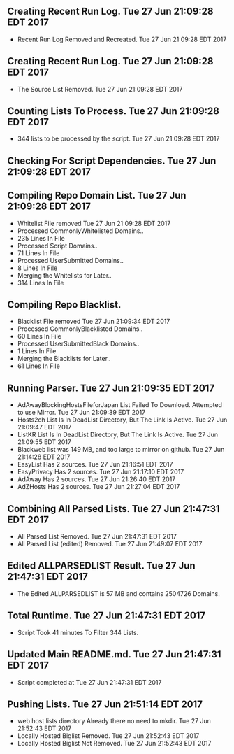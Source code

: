 ## Creating Recent Run Log. Tue 27 Jun 21:09:28 EDT 2017
* Recent Run Log Removed and Recreated. Tue 27 Jun 21:09:28 EDT 2017
## Creating Recent Run Log. Tue 27 Jun 21:09:28 EDT 2017

* The Source List Removed. Tue 27 Jun 21:09:28 EDT 2017
## Counting Lists To Process. Tue 27 Jun 21:09:28 EDT 2017
* 	344 lists to be processed by the script. Tue 27 Jun 21:09:28 EDT 2017

## Checking For Script Dependencies. Tue 27 Jun 21:09:28 EDT 2017

## Compiling Repo Domain List. Tue 27 Jun 21:09:28 EDT 2017
* Whitelist File removed Tue 27 Jun 21:09:28 EDT 2017
* Processed CommonlyWhitelisted Domains..
* 	235 Lines In File
* Processed Script Domains..
* 	71 Lines In File
* Processed UserSubmitted Domains..
* 	8 Lines In File
* Merging the Whitelists for Later..
* 	314 Lines In File
## Compiling Repo Blacklist.
* Blacklist File removed Tue 27 Jun 21:09:34 EDT 2017
* Processed CommonlyBlacklisted Domains..
* 	60 Lines In File
* Processed UserSubmittedBlack Domains..
* 	1 Lines In File
* Merging the Blacklists for Later..
* 	61 Lines In File

## Running Parser. Tue 27 Jun 21:09:35 EDT 2017
* AdAwayBlockingHostsFileforJapan List Failed To Download. Attempted to use Mirror. Tue 27 Jun 21:09:39 EDT 2017
* Hosts2ch List Is In DeadList Directory, But The Link Is Active. Tue 27 Jun 21:09:47 EDT 2017
* ListKR List Is In DeadList Directory, But The Link Is Active. Tue 27 Jun 21:09:55 EDT 2017
* Blackweb list was 149 MB, and too large to mirror on github. Tue 27 Jun 21:14:28 EDT 2017
* EasyList Has 2 sources. Tue 27 Jun 21:16:51 EDT 2017
* EasyPrivacy Has 2 sources. Tue 27 Jun 21:17:10 EDT 2017
* AdAway Has 2 sources. Tue 27 Jun 21:26:40 EDT 2017
* AdZHosts Has 2 sources. Tue 27 Jun 21:27:04 EDT 2017

## Combining All Parsed Lists. Tue 27 Jun 21:47:31 EDT 2017
* All Parsed List Removed. Tue 27 Jun 21:47:31 EDT 2017
* All Parsed List (edited) Removed. Tue 27 Jun 21:49:07 EDT 2017

## Edited ALLPARSEDLIST Result. Tue 27 Jun 21:47:31 EDT 2017
* The Edited ALLPARSEDLIST is 57 MB and contains 	2504726 Domains.

## Total Runtime. Tue 27 Jun 21:47:31 EDT 2017
* Script Took 41 minutes To Filter 	344 Lists.

## Updated Main README.md. Tue 27 Jun 21:47:31 EDT 2017

* Script completed at Tue 27 Jun 21:47:31 EDT 2017
## Pushing Lists. Tue 27 Jun 21:51:14 EDT 2017
* web host lists directory Already there no need to mkdir. Tue 27 Jun 21:52:43 EDT 2017
* Locally Hosted Biglist Removed. Tue 27 Jun 21:52:43 EDT 2017
* Locally Hosted Biglist Not Removed. Tue 27 Jun 21:52:43 EDT 2017

